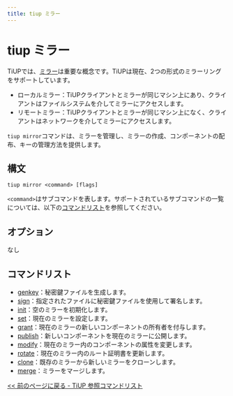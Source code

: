 ```yaml
---
title: tiup ミラー
---
```


# tiup ミラー

TiUPでは、[ミラー](/tiup/tiup-mirror-reference.md)は重要な概念です。TiUPは現在、2つの形式のミラーリングをサポートしています。

- ローカルミラー：TiUPクライアントとミラーが同じマシン上にあり、クライアントはファイルシステムを介してミラーにアクセスします。
- リモートミラー：TiUPクライアントとミラーが同じマシン上になく、クライアントはネットワークを介してミラーにアクセスします。

`tiup mirror`コマンドは、ミラーを管理し、ミラーの作成、コンポーネントの配布、キーの管理方法を提供します。

## 構文

```shell
tiup mirror <command> [flags]
```

`<command>`はサブコマンドを表します。サポートされているサブコマンドの一覧については、以下の[コマンドリスト](#command-list)を参照してください。

## オプション

なし

## コマンドリスト

- [genkey](/tiup/tiup-command-mirror-genkey.md)：秘密鍵ファイルを生成します。
- [sign](/tiup/tiup-command-mirror-sign.md)：指定されたファイルに秘密鍵ファイルを使用して署名します。
- [init](/tiup/tiup-command-mirror-init.md)：空のミラーを初期化します。
- [set](/tiup/tiup-command-mirror-set.md)：現在のミラーを設定します。
- [grant](/tiup/tiup-command-mirror-grant.md)：現在のミラーの新しいコンポーネントの所有者を付与します。
- [publish](/tiup/tiup-command-mirror-publish.md)：新しいコンポーネントを現在のミラーに公開します。
- [modify](/tiup/tiup-command-mirror-modify.md)：現在のミラー内のコンポーネントの属性を変更します。
- [rotate](/tiup/tiup-command-mirror-rotate.md)：現在のミラー内のルート証明書を更新します。
- [clone](/tiup/tiup-command-mirror-clone.md)：既存のミラーから新しいミラーをクローンします。
- [merge](/tiup/tiup-command-mirror-merge.md)：ミラーをマージします。

[<< 前のページに戻る - TiUP 参照コマンドリスト](/tiup/tiup-reference.md#command-list)